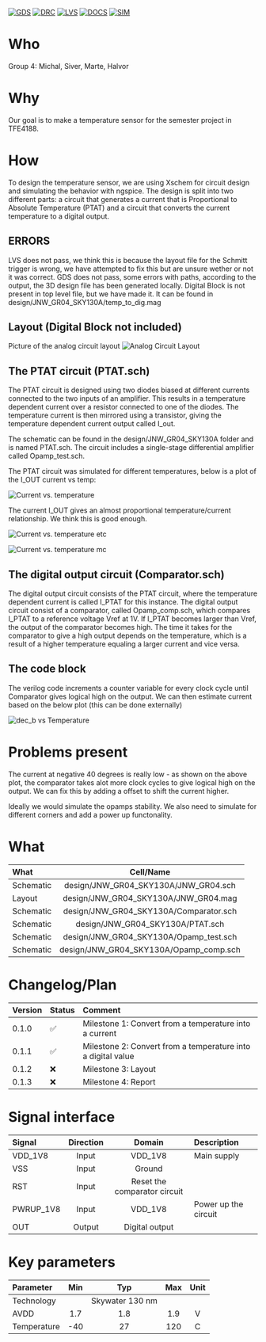 
[![GDS](../../actions/workflows/gds.yaml/badge.svg)](../../actions/workflows/gds.yaml)
[![DRC](../../actions/workflows/drc.yaml/badge.svg)](../../actions/workflows/drc.yaml)
[![LVS](../../actions/workflows/lvs.yaml/badge.svg)](../../actions/workflows/lvs.yaml)
[![DOCS](../../actions/workflows/docs.yaml/badge.svg)](../../actions/workflows/docs.yaml)
[![SIM](../../actions/workflows/sim.yaml/badge.svg)](../../actions/workflows/sim.yaml)

# Who
Group 4: Michal, Siver, Marte, Halvor

# Why

Our goal is to make a temperature sensor for the semester project in TFE4188. 

# How

To design the temperature sensor, we are using Xschem for circuit design and simulating the behavior with ngspice. 
The design is split into two different parts: a circuit that generates a current that is Proportional to Absolute Temperature (PTAT) and a circuit that converts the current temperature to a digital output.

## ERRORS
LVS does not pass, we think this is because the layout file for the Schmitt trigger is wrong, we have attempted to fix this but are unsure wether or not it was correct.
GDS does not pass, some errors with paths, according to the output, the 3D design file has been generated locally.
Digital Block is not present in top level file, but we have made it. It can be found in design/JNW_GR04_SKY130A/temp_to_dig.mag

## Layout (Digital Block not included)
Picture of the analog circuit layout
![Analog Circuit Layout](Circuit_Diagram.png)

## The PTAT circuit (PTAT.sch)

The PTAT circuit is designed using two diodes biased at different currents connected to the two inputs of an amplifier. This results in a temperature dependent current over a resistor connected to one of the diodes. The temperature current is then mirrored using a transistor, giving the temperature dependent current output called I_out. 

The schematic can be found in the design/JNW_GR04_SKY130A folder and is named PTAT.sch. The circuit includes a single-stage differential amplifier called Opamp_test.sch.

The PTAT circuit was simulated for different temperatures, below is a plot of the I_OUT current vs temp: 

![Current vs. temperature](sim/PTAT/I_out_values.png)

The current I_OUT gives an almost proportional temperature/current relationship. We think this is good enough.


![Current vs. temperature etc](sim/PTAT/iout_all_etc.png)

![Current vs. temperature mc](sim/PTAT/iout_all_mc.png)




## The digital output circuit (Comparator.sch)

The digital output circuit consists of the PTAT circuit, where the temperature dependent current is called I_PTAT for this instance. The digital output circuit consist of a comparator, called Opamp_comp.sch, which compares I_PTAT to a reference voltage Vref at 1V. If I_PTAT becomes larger than Vref, the output of the comparator becomes high. The time it takes for the comparator to give a high output depends on the temperature, which is a result of a higher temperature equaling a larger current and vice versa. 


## The code block

The verilog code increments a counter variable for every clock cycle until Comparator gives logical high on the output.
We can then estimate current based on the below plot (this can be done externally)


![dec_b vs Temperature](sim/Comparator/dec_b_vs_temp.png)

# Problems present
The current at negative 40 degrees is really low - as shown on the above plot, the comparator takes alot more clock cycles to give logical high on the output.
We can fix this by adding a offset to shift the current higher.

Ideally we would simulate the opamps stability. 
We also need to simulate for different corners and add a power up functonality. 

# What

| What            |        Cell/Name |
| :-              |  :-:       |
| Schematic       | design/JNW_GR04_SKY130A/JNW_GR04.sch |
| Layout          | design/JNW_GR04_SKY130A/JNW_GR04.mag |
| Schematic       | design/JNW_GR04_SKY130A/Comparator.sch |
| Schematic       | design/JNW_GR04_SKY130A/PTAT.sch |
| Schematic       | design/JNW_GR04_SKY130A/Opamp_test.sch |
| Schematic       | design/JNW_GR04_SKY130A/Opamp_comp.sch |

# Changelog/Plan

| Version | Status | Comment|
| :---| :---| :---|
|0.1.0 | :white_check_mark: | Milestone 1: Convert from a temperature into a current |
|0.1.1 | :white_check_mark: | Milestone 2: Convert from a temperature into a digital value |
|0.1.2 | :x: | Milestone 3: Layout |
|0.1.3 | :x: | Milestone 4: Report |
# Signal interface

| Signal       | Direction | Domain  | Description                               |
| :---         | :---:     | :---:   | :---                                      |
| VDD_1V8         | Input     | VDD_1V8 | Main supply                              |
| VSS         | Input     | Ground  |        
| RST         | Input     | Reset the comparator circuit   |                                        
| PWRUP_1V8     | Input    | VDD_1V8 | Power up the circuit                       |
| OUT         | Output     | Digital output   | 

# Key parameters

| Parameter           | Min     | Typ           | Max     | Unit  |
| :---                | :---:     | :---:           | :---:     | :---: |
| Technology          |         | Skywater 130 nm |         |       |
| AVDD                | 1.7    | 1.8           | 1.9    | V     |
| Temperature         | -40     | 27            | 120     | C     |
